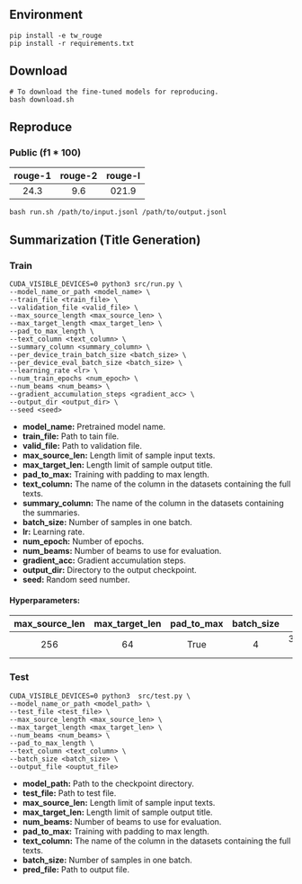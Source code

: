 ## Environment
```shell
pip install -e tw_rouge
pip install -r requirements.txt
```

## Download
```shell
# To download the fine-tuned models for reproducing.
bash download.sh
```

## Reproduce
### Public (f1 * 100)
|rouge-1|rouge-2|rouge-l|
|:-:|:-:|:-:|
|24.3|9.6|021.9|

```shell
bash run.sh /path/to/input.jsonl /path/to/output.jsonl
```

## Summarization (Title Generation)

### Train
```shell
CUDA_VISIBLE_DEVICES=0 python3 src/run.py \
--model_name_or_path <model_name> \
--train_file <train_file> \
--validation_file <valid_file> \
--max_source_length <max_source_len> \
--max_target_length <max_target_len> \
--pad_to_max_length \
--text_column <text_column> \
--summary_column <summary_column> \
--per_device_train_batch_size <batch_size> \
--per_device_eval_batch_size <batch_size> \
--learning_rate <lr> \
--num_train_epochs <num_epoch> \
--num_beams <num_beams> \
--gradient_accumulation_steps <gradient_acc> \
--output_dir <output_dir> \
--seed <seed>

```
* **model_name:** Pretrained model name.
* **train_file:** Path to tain file.
* **valid_file:** Path to validation file.
* **max_source_len:** Length limit of sample input texts.
* **max_target_len:** Length limit of sample output title.
* **pad_to_max:** Training with padding to max length.
* **text_column:** The name of the column in the datasets containing the full texts.
* **summary_column:** The name of the column in the datasets containing the summaries.
* **batch_size:** Number of samples in one batch.
* **lr:** Learning rate.
* **num_epoch:** Number of epochs.
* **num_beams:** Number of beams to use for evaluation.
* **gradient_acc:** Gradient accumulation steps.
* **output_dir:** Directory to the output checkpoint.
* **seed:** Random seed number.

#### Hyperparameters:
|max_source_len|max_target_len|pad_to_max|batch_size|lr|num_epoch|num_beams|gradient_acc|seed|
|:-:|:-:|:-:|:-:|:-:|:-:|:-:|:-:|:-:|
|256|64|True|4|3e-4|10|4|4|2022|


### Test
```shell
CUDA_VISIBLE_DEVICES=0 python3  src/test.py \
--model_name_or_path <model_path> \
--test_file <test_file> \
--max_source_length <max_source_len> \
--max_target_length <max_target_len> \
--num_beams <num_beams> \
--pad_to_max_length \
--text_column <text_column> \
--batch_size <batch_size> \
--output_file <ouptut_file>
```
* **model_path:** Path to the checkpoint directory.
* **test_file:** Path to test file.
* **max_source_len:** Length limit of sample input texts.
* **max_target_len:** Length limit of sample output title.
* **num_beams:** Number of beams to use for evaluation.
* **pad_to_max:** Training with padding to max length.
* **text_column:** The name of the column in the datasets containing the full texts.
* **batch_size:** Number of samples in one batch.
* **pred_file:** Path to output file.